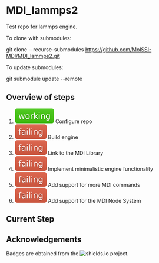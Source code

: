 # MDI_lammps2

Test repo for lammps engine.

To clone with submodules:

git clone --recurse-submodules https://github.com/MolSSI-MDI/MDI_lammps2.git

To update submodules:

git submodule update --remote

## Overview of steps

[comment]: <> (Badges are downloaded from shields.io, i.e.:)
[comment]: <> (curl https://img.shields.io/badge/-working-success --output .travis/badges/-working-success.svg)

1. ![step1](.travis/badges/-working-success.svg) Configure repo
2. ![step2](.travis/badges/-failing-red.svg) Build engine
3. ![step3](.travis/badges/-failing-red.svg) Link to the MDI Library
4. ![step4](.travis/badges/-failing-red.svg) Implement minimalistic engine functionality
5. ![step5](.travis/badges/-failing-red.svg) Add support for more MDI commands
6. ![step6](.travis/badges/-failing-red.svg) Add support for the MDI Node System

## Current Step

## Acknowledgements

Badges are obtained from the ![shields.io](https://shields.io/) project.